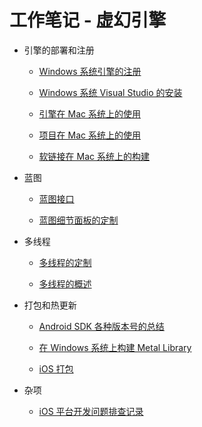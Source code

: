# 工作笔记 - 虚幻引擎

+ 引擎的部署和注册

    + [Windows 系统引擎的注册](windows_engine_registry.md)

    + [Windows 系统 Visual Studio 的安装](windows_visual_studio.md)

    + [引擎在 Mac 系统上的使用](mac_engine.md)

    + [项目在 Mac 系统上的使用](mac_project.md)

    + [软链接在 Mac 系统上的构建](mac_symlink.md)

+ 蓝图

    + [蓝图接口](blueprint_interface.md)

    + [蓝图细节面板的定制](detail_customization.md)

+ 多线程

    + [多线程的定制](thread_runnable.md)

    + [多线程的概述](thread_summary.md)

+ 打包和热更新

    + [Android SDK 各种版本号的总结](android_sdk_versions.md)

    + [在 Windows 系统上构建 Metal Library](windows_metal_library.md)

    + [iOS 打包](ios_packaging.md)

+ 杂项

    + [iOS 平台开发问题排查记录](ios_development.md)
